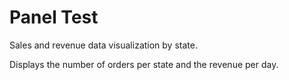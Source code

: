 # Panel Test

Sales and revenue data visualization by state.

Displays the number of orders per state and the revenue per day.
